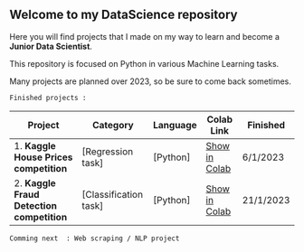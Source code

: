 ## Welcome to my DataScience repository

Here you will find projects that I made on my way to learn and become a **Junior Data Scientist**. 

This repository is focused on Python in various Machine Learning tasks.

Many projects are planned over 2023, so be sure to come back sometimes.

`Finished projects :`

| Project | Category | Language | Colab Link | Finished |
|----------|----------|----------|----------|----------|
|1. **Kaggle House Prices competition** | [Regression task] | [Python] | [Show in Colab](https://colab.research.google.com/github/TomasCajan/DataScience/blob/main/P1_HousePrices_Kaggle.ipynb) | 6/1/2023
|2. **Kaggle Fraud Detection competition** | [Classification task] | [Python] | [Show in Colab](https://colab.research.google.com/github/TomasCajan/DataScience/blob/main/P2_Fraud_Detection_Kaggle.ipynb) |  21/1/2023

`Comming next  : Web scraping / NLP project`
